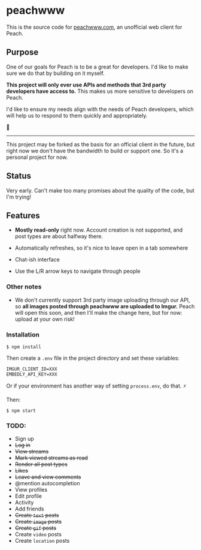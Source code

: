 # peachwww

This is the source code for [peachwww.com](http://peachwww.com), an unofficial web client for Peach.

## Purpose

One of our goals for Peach is to be a great for developers. I'd like to make sure we do that by building on it myself.

**This project will only ever use APIs and methods that 3rd party developers have access to.** This makes us more sensitive to developers on Peach.

I'd like to ensure my needs align with the needs of Peach developers, which will help us to respond to them quickly and appropriately.

🍑

---

This project may be forked as the basis for an official client in the future, but right now we don't have the bandwidth to build or support one. So it's a personal project for now.

## Status

Very early. Can't make too many promises about the quality of the code, but I'm trying!

## Features

- **Mostly read-only** right now. Account creation is not supported, and post types are about halfway there.

- Automatically refreshes, so it's nice to leave open in a tab somewhere

- Chat-ish interface

- Use the L/R arrow keys to navigate through people

### Other notes

- We don't currently support 3rd party image uploading through our API, so **all images posted through peachwww are uploaded to Imgur.** Peach will open this soon, and then I'll make the change here, but for now: upload at your own risk!

### Installation

```
$ npm install
```

Then create a `.env` file in the project directory and set these variables:

```
IMGUR_CLIENT_ID=XXX
EMBEDLY_API_KEY=XXX
```

Or if your environment has another way of setting `process.env`, do that. ⚡️

Then:

```
$ npm start
```

### TODO:

* Sign up
* ~~Log in~~
* ~~View streams~~
* ~~Mark viewed streams as read~~
* ~~Render all post types~~
* ~~Likes~~
* ~~Leave and view comments~~
* @mention autocompletion
* View profiles
* Edit profile
* Activity
* Add friends
* ~~Create `text` posts~~
* ~~Create `image` posts~~
* ~~Create `gif` posts~~
* Create `video` posts
* Create `location` posts
